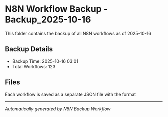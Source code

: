 # N8N Workflow Backup - Backup_2025-10-16

This folder contains the backup of all N8N workflows as of 2025-10-16

## Backup Details
- Backup Time: 2025-10-16 03:01
- Total Workflows: 123

## Files
Each workflow is saved as a separate JSON file with the format

---
*Automatically generated by N8N Backup Workflow*